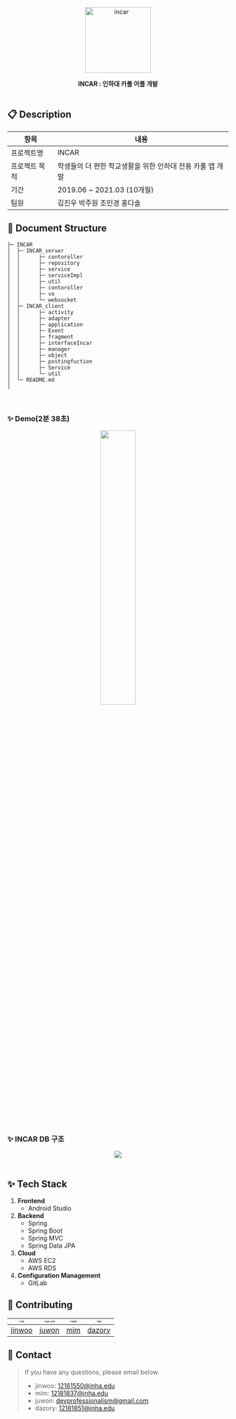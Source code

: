 <p align="center">
  <img width="150" align="center" src="https://user-images.githubusercontent.com/58170545/128740164-436adc63-0497-4f2d-b6c4-9ce43b71fba0.png" alt="incar"/>
</p>


<div align="center" style="font-weight:bold;">INCAR : 인하대 카풀 어플 개발</div>

<br>

## 📋 Description

| 항목          | 내용                                                      |
| ------------- | --------------------------------------------------------- |
| 프로젝트명    | INCAR                                                     |
| 프로젝트 목적 | 학생들의 더 편한 학교생활을 위한 인하대 전용 카풀 앱 개발 |
| 기간          | 2019.06 ~ 2021.03 (10개월)                                |
| 팀원          | 김진우 박주원 조민경 홍다솔                               |

## 📁 Document Structure

```
├─ INCAR
│  ├─ INCAR_server
│  │      ├─ contoroller
│  │      ├─ repository
│  │      ├─ service
│  │      ├─ serviceImpl
│  │      ├─ util
│  │      ├─ contoroller
│  │      ├─ vo
│  │      └─ websocket
│  ├─ INCAR_client
│  │      ├─ activity
│  │      ├─ adapter
│  │      ├─ application
│  │      ├─ Event
│  │      ├─ fragment
│  │      ├─ interfaceIncar
│  │      ├─ manager
│  │      ├─ object
│  │      ├─ postingfuction
│  │      ├─ Service
│  │      └─ util
│  └─ README.md
│
```

<br>

### ✨ Demo(2분 38초)

<center>
<img src="https://user-images.githubusercontent.com/58170545/128745216-6d944bf7-0916-4cbb-b5e7-657658ffb60c.gif" width="40%" height="40%"/>
</center>
<br>

### ✨ INCAR DB 구조

<center>
<img src="https://user-images.githubusercontent.com/58170545/128822226-d4192b0b-47df-497b-8f18-68c8151e3997.png"/>
</center>
<br>

## ✨ Tech Stack

1. **Frontend**
   - Android Studio
2. **Backend**
   - Spring
   - Spring Boot
   - Spring MVC
   - Spring Data JPA
3. **Cloud**
   - AWS EC2
   - AWS RDS
4. **Configuration Management**
   - GitLab

## 🤝 Contributing

| <img src="https://avatars.githubusercontent.com/u/53468768?v=4" alt="img" style="zoom:25%;" /> | <img src="https://avatars.githubusercontent.com/u/58173061?v=4" alt="@ka-yeon" style="zoom:25%;" /> | <img src="https://avatars.githubusercontent.com/u/58170545?v=4" alt="Avatar" style="zoom:25%;" /> | <img src="https://avatars.githubusercontent.com/u/81455416?v=4" alt="img" style="zoom:25%;" /> |
| :----------------------------------------------------------: | :----------------------------------------------------------: | :----------------------------------------------------------: | :----------------------------------------------------------: |
|             [jinwoo](https://github.com/iv-club)             |            [juwon](https://github.com/juwon0605)             |            [mim](https://github.com/ChoMinkyung)             |             [dazory](https://github.com/dazory)              |

## 📝 Contact

> If you have any questions, please email below. <br>
>
> - jinwoo: 12161550@inha.edu
> - mim: 12181837@inha.edu
> - juwon: devprofessionalism@gmail.com
> - dazory: 12181851@inha.edu
